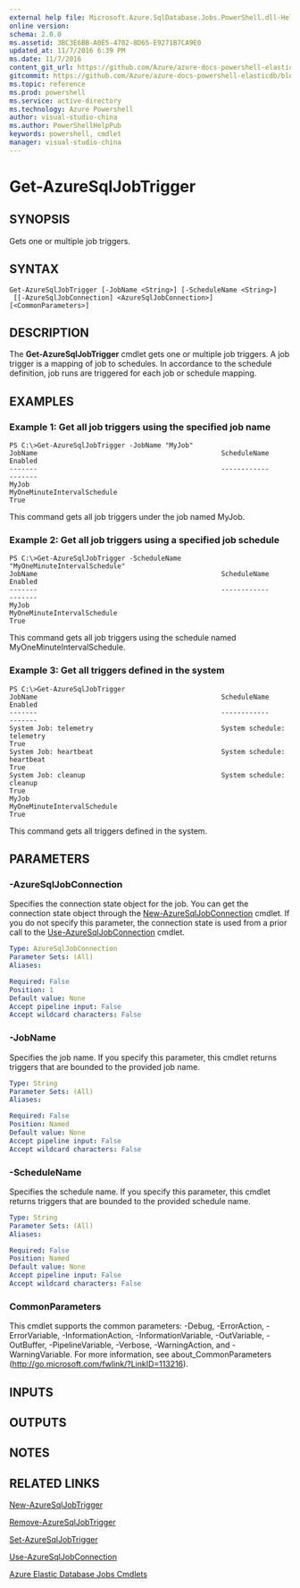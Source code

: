 ```yaml
---
external help file: Microsoft.Azure.SqlDatabase.Jobs.PowerShell.dll-Help.xml
online version:
schema: 2.0.0
ms.assetid: 3BC3E6BB-A0E5-4702-8D65-E9271B7CA9E0
updated_at: 11/7/2016 6:39 PM
ms.date: 11/7/2016
content_git_url: https://github.com/Azure/azure-docs-powershell-elasticdb/blob/master/ElasticDB/ElasticDatabaseJobs/v0.8.33/Get-AzureSqlJobTrigger.md
gitcommit: https://github.com/Azure/azure-docs-powershell-elasticdb/blob/d819015b3c9ed8795d9959ab855df108d2be7d9c/ElasticDB/ElasticDatabaseJobs/v0.8.33/Get-AzureSqlJobTrigger.md
ms.topic: reference
ms.prod: powershell
ms.service: active-directory
ms.technology: Azure Powershell
author: visual-studio-china
ms.author: PowerShellHelpPub
keywords: powershell, cmdlet
manager: visual-studio-china
---
```


# Get-AzureSqlJobTrigger

## SYNOPSIS
Gets one or multiple job triggers.

## SYNTAX

```
Get-AzureSqlJobTrigger [-JobName <String>] [-ScheduleName <String>]
 [[-AzureSqlJobConnection] <AzureSqlJobConnection>] [<CommonParameters>]
```

## DESCRIPTION
The **Get-AzureSqlJobTrigger** cmdlet gets one or multiple job triggers.
A job trigger is a mapping of job to schedules.
In accordance to the schedule definition, job runs are triggered for each job or schedule mapping.

## EXAMPLES

### Example 1: Get all job triggers using the specified job name
```
PS C:\>Get-AzureSqlJobTrigger -JobName "MyJob"
JobName                                              ScheduleName                                                                                     Enabled
-------                                              ------------                                                                                     -------
MyJob                                                MyOneMinuteIntervalSchedule                                                                         True
```

This command gets all job triggers under the job named MyJob.

### Example 2: Get all job triggers using a specified job schedule
```
PS C:\>Get-AzureSqlJobTrigger -ScheduleName "MyOneMinuteIntervalSchedule"
JobName                                              ScheduleName                                                                                     Enabled
-------                                              ------------                                                                                     -------
MyJob                                                MyOneMinuteIntervalSchedule                                                                         True
```

This command gets all job triggers using the schedule named MyOneMinuteIntervalSchedule.

### Example 3: Get all triggers defined in the system
```
PS C:\>Get-AzureSqlJobTrigger
JobName                                              ScheduleName                                                                                     Enabled
-------                                              ------------                                                                                     -------
System Job: telemetry                                System schedule: telemetry                                                                          True
System Job: heartbeat                                System schedule: heartbeat                                                                          True
System Job: cleanup                                  System schedule: cleanup                                                                            True
MyJob                                                MyOneMinuteIntervalSchedule                                                                         True
```

This command gets all triggers defined in the system.

## PARAMETERS

### -AzureSqlJobConnection
Specifies the connection state object for the job.
You can get the connection state object through the [New-AzureSqlJobConnection](./New-AzureSqlJobConnection.md) cmdlet.
If you do not specify this parameter, the connection state is used from a prior call to the [Use-AzureSqlJobConnection](./Use-AzureSqlJobConnection.md) cmdlet.

```yaml
Type: AzureSqlJobConnection
Parameter Sets: (All)
Aliases:

Required: False
Position: 1
Default value: None
Accept pipeline input: False
Accept wildcard characters: False
```

### -JobName
Specifies the job name.
If you specify this parameter, this cmdlet returns triggers that are bounded to the provided job name.

```yaml
Type: String
Parameter Sets: (All)
Aliases:

Required: False
Position: Named
Default value: None
Accept pipeline input: False
Accept wildcard characters: False
```

### -ScheduleName
Specifies the schedule name.
If you specify this parameter, this cmdlet returns triggers that are bounded to the provided schedule name.

```yaml
Type: String
Parameter Sets: (All)
Aliases:

Required: False
Position: Named
Default value: None
Accept pipeline input: False
Accept wildcard characters: False
```

### CommonParameters
This cmdlet supports the common parameters: -Debug, -ErrorAction, -ErrorVariable, -InformationAction, -InformationVariable, -OutVariable, -OutBuffer, -PipelineVariable, -Verbose, -WarningAction, and -WarningVariable. For more information, see about_CommonParameters (http://go.microsoft.com/fwlink/?LinkID=113216).

## INPUTS

## OUTPUTS

## NOTES

## RELATED LINKS

[New-AzureSqlJobTrigger](xref:ElasticDatabaseJobs/v0.8.33/New-AzureSqlJobTrigger.md)

[Remove-AzureSqlJobTrigger](xref:ElasticDatabaseJobs/v0.8.33/Remove-AzureSqlJobTrigger.md)

[Set-AzureSqlJobTrigger](xref:ElasticDatabaseJobs/v0.8.33/Set-AzureSqlJobTrigger.md)

[Use-AzureSqlJobConnection](xref:ElasticDatabaseJobs/v0.8.33/Use-AzureSqlJobConnection.md)

[Azure Elastic Database Jobs Cmdlets](xref:ElasticDatabaseJobs/v0.8.33/ElasticDatabaseJobs.md)
